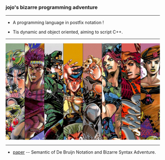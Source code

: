 ### jojo's bizarre programming adventure

------

- A programming language in postfix notation !

- Tis dynamic and object oriented, aiming to script C++.

------

![all jojos](https://github.com/xieyuheng/image/raw/master/jojo/all-jojos-1.jpg)

------

- [paper](https://xieyuheng.github.io/jojo) -- Semantic of De Bruijn Notation and Bizarre Syntax Adventure.
